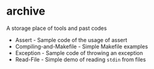 # archive
A storage place of tools and past codes



* Assert - Sample code of the usage of assert
* Compiling-and-Makefile - Simple Makefile examples
* Exception - Sample code of throwing an exception
* Read-File - Simple demo of reading `stdin` from files